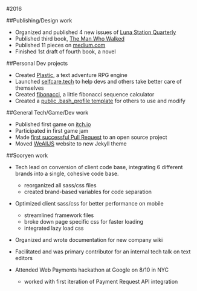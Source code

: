 #2016

##Publishing/Design work

- Organized and published 4 new issues of [Luna Station Quarterly](http://lunastationquarterly.com/)
- Published third book, [The Man Who Walked](http://lunastationpress.com/portfolio/the-man-who-walked/)
- Published 11 pieces on [medium.com](https://medium.com/@pixelpaperyarn)
- Finished 1st draft of fourth book, a novel

##Personal Dev projects

- Created [Plastic](https://github.com/jenniferlynparsons/plastic), a text adventure RPG engine
- Launched [selfcare.tech](http://selfcare.tech) to help devs and others take better care of themselves
- Created [fibonacci](https://github.com/jenniferlynparsons/fibonacci), a little fibonacci sequence calculator
- Created a [public .bash_profile template](https://gist.github.com/jenniferlynparsons/68460df3625c2bfc51c61e229f4f1aa4) for others to use and modify

##General Tech/Game/Dev work

- Published first game on [itch.io](https://pixelpaperyarn.itch.io/)
- Participated in first game jam
- Made [first successful Pull Request](https://github.com/WeAllJS/wealljs.github.io/pull/14) to an open source project 
- Moved [WeAllJS](http://wealljs.org) website to new Jekyll theme

##Sooryen work

- Tech lead on conversion of client code base, integrating 6 different brands into a single, cohesive code base.
  - reorganized all sass/css files
  - created brand-based variables for code separation

- Optimized client sass/css for better performance on mobile
  - streamlined framework files
  - broke down page specific css for faster loading
  - integrated lazy load css

- Organized and wrote documentation for new company wiki

- Facilitated and was primary contributor for an internal tech talk on text editors

- Attended Web Payments hackathon at Google on 8/10 in NYC
  - worked with first iteration of Payment Request API integration
